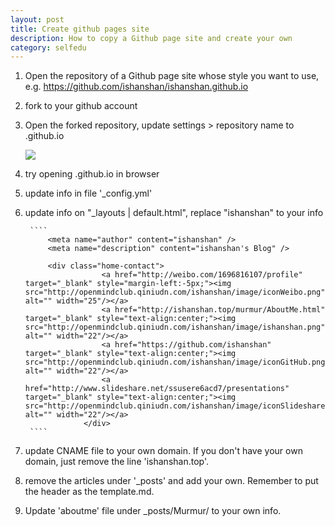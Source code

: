 ```yaml
---
layout: post
title: Create github pages site
description: How to copy a Github page site and create your own 
category: selfedu
---
```


1. Open the repository of a Github page site whose style you want to use, e.g. https://github.com/ishanshan/ishanshan.github.io
2. fork to your github account
3. Open the forked repository, update settings > repository name to <your github name>.github.io
	
	![](https://guides.github.com/features/pages/create-new-repo-screen.png)
	
4. try opening <your github name>.github.io in browser
5. update info in file '_config.yml'
6. update info on "_layouts | default.html", replace "ishanshan" to your info


		````
		    <meta name="author" content="ishanshan" />
		    <meta name="description" content="ishanshan's Blog" />

			<div class="home-contact">
			            <a href="http://weibo.com/1696816107/profile" target="_blank" style="margin-left:-5px;"><img src="http://openmindclub.qiniudn.com/ishanshan/image/iconWeibo.png" alt="" width="25"/></a>
			            <a href="http://ishanshan.top/murmur/AboutMe.html" target="_blank" style="text-align:center;"><img src="http://openmindclub.qiniudn.com/ishanshan/image/ishanshan.png" alt="" width="22"/></a>
						<a href="https://github.com/ishanshan" target="_blank" style="text-align:center;"><img src="http://openmindclub.qiniudn.com/ishanshan/image/iconGitHub.png" alt="" width="22"/></a>
						<a href="http://www.slideshare.net/ssusere6acd7/presentations" target="_blank" style="text-align:center;"><img src="http://openmindclub.qiniudn.com/ishanshan/image/iconSlideshare.png" alt="" width="22"/></a>
			        </div>
		````

7. update CNAME file to your own domain. If you don't have your own domain, just remove the line 'ishanshan.top'.
8. remove the articles under '_posts' and add your own. Remember to put the header as the template.md.
9. Update 'aboutme' file under _posts/Murmur/ to your own info.

